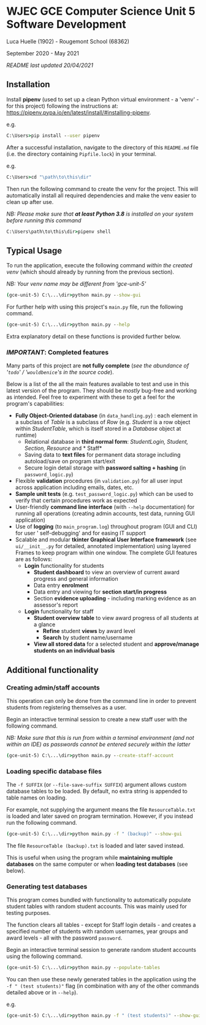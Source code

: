 # WJEC GCE Computer Science Unit 5 Software Development

Luca Huelle (1902) - Rougemont School (68362)

September 2020 - May 2021

*README last updated 20/04/2021*

## Installation

Install **pipenv** (used to set up a clean Python virtual environment - a 'venv' - for this project)
following the instructions at:
https://pipenv.pypa.io/en/latest/install/#installing-pipenv.

e.g.

```cmd
C:\Users>pip install --user pipenv
```

After a successful installation, navigate to the directory of this `README.md` file (i.e. the
directory containing `Pipfile.lock`) in your terminal.

e.g.

```cmd
C:\Users>cd "\path\to\this\dir"
```

Then run the following command to create the venv for the project. This will automatically install
all required dependencies and make the venv easier to clean up after use.

_NB: Please make sure that **at least Python 3.8** is installed on your system before running this
command_

```cmd
C:\Users\path\to\this\dir>pipenv shell
```

## Typical Usage

To run the application, execute the following command _within the created venv_ (which should
already by running from the previous section).

_NB: Your venv name may be different from 'gce-unit-5'_

```cmd
(gce-unit-5) C:\...\dir>python main.py --show-gui
```

For further help with using this project's `main.py` file, run the following command.

```cmd
(gce-unit-5) C:\...\dir>python main.py --help
```

Extra explanatory detail on these functions is provided further below.

### _IMPORTANT_: Completed features

Many parts of this project are **not fully complete** (*see the abundance of '`todo`'
/ '`wouldbenice`'s in the source code*).

Below is a list of the all the main features available to test and use in this latest version of the
program. They should be *mostly* bug-free and working as intended. Feel free to experiment with
these to get a feel for the program's capabilities:

- **Fully Object-Oriented database** (in `data_handling.py`) : each element in a subclass of *Table*
  is a subclass of *Row* (e.g. *Student* is a row object within *StudentTable*, which is itself
  stored in a *Database* object at runtime)
  - Relational database in **third normal form**: *StudentLogin, Student, Section, Resource* and *
    Staff*
  - Saving data to **text files** for permanent data storage including autoload/save on program
    start/exit
  - Secure login detail storage with **password salting + hashing** (in `password_logic.py`)
- Flexible **validation** procedures (in `validation.py`) for all user input across application
  including emails, dates, etc.
- **Sample unit tests** (e.g. `test_password_logic.py`) which can be used to verify that certain
  procedures work as expected
- User-friendly **command line interface** (with `--help` documentation) for running all
  operations (creating admin accounts, test data, running GUI application)
- Use of **logging** (to `main_program.log`) throughout program (GUI and CLI) for user '
  self-debugging' and for easing IT support
- Scalable and modular **tkinter Graphical User Interface framework** (see `ui/__init__.py` for
  detailed, annotated implementation) using layered Frames to keep program within one window. The
  complete GUI features are as follows:
  - **Login** functionality for students
    - **Student dashboard** to view an overview of current award progress and general information
    - Data entry **enrolment**
    - Data entry and viewing for **section start/in progress**
    - Section **evidence uploading** - including marking evidence as an assessor's report
  - **Login** functionality for staff
    - **Student overview table** to view award progress of all students at a glance
      - **Refine** student **views** by award level
      - **Search** by student name/username
    - **View all stored data** for a selected student and **approve/manage students on an individual
      basis**

## Additional functionality

### Creating admin/staff accounts

This operation can only be done from the command line in order to prevent students from registering
themselves as a user.

Begin an interactive terminal session to create a new staff user with the following command.

_NB: Make sure that this is run from within a terminal environment (and not within an IDE) as
passwords cannot be entered securely within the latter_

```cmd
(gce-unit-5) C:\...\dir>python main.py --create-staff-account
```

### Loading specific database files

The `-f SUFFIX` (or `--file-save-suffix SUFFIX`) argument allows custom database tables to be
loaded. By default, no extra string is appended to table names on loading.

For example, not supplying the argument means the file `ResourceTable.txt` is loaded and later saved
on program termination. However, if you instead run the following command.

```cmd
(gce-unit-5) C:\...\dir>python main.py -f " (backup)" --show-gui
```

The file `ResourceTable (backup).txt` is loaded and later saved instead.

This is useful when using the program while **maintaining multiple databases** on the same computer
or when **loading test databases** (see below).

### Generating test databases

This program comes bundled with functionality to automatically populate student tables with random
student accounts. This was mainly used for testing purposes.

The function clears all tables - except for Staff login details - and creates a specified number of
students with random usernames, year groups and award levels - all with the password `password`.

Begin an interactive terminal session to generate random student accounts using the following
command.

```cmd
(gce-unit-5) C:\...\dir>python main.py --populate-tables
```

You can then use these newly generated tables in the application using the `-f " (test students)"`
flag
(in combination with any of the other commands detailed above or in `--help`).

e.g.

```cmd
(gce-unit-5) C:\...\dir>python main.py -f " (test students)" --show-gui
```
